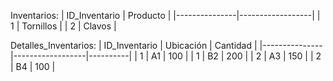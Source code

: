 Inventarios:
| ID_Inventario | Producto         |
|---------------|------------------|
| 1             | Tornillos        | 
| 2             | Clavos           |

Detalles_Inventarios:
| ID_Inventario | Ubicación        | Cantidad |
|---------------|------------------|----------|
| 1             | A1               | 100      |
| 1             | B2               | 200      |
| 2             | A3               | 150      |
| 2             | B4               | 100      |
